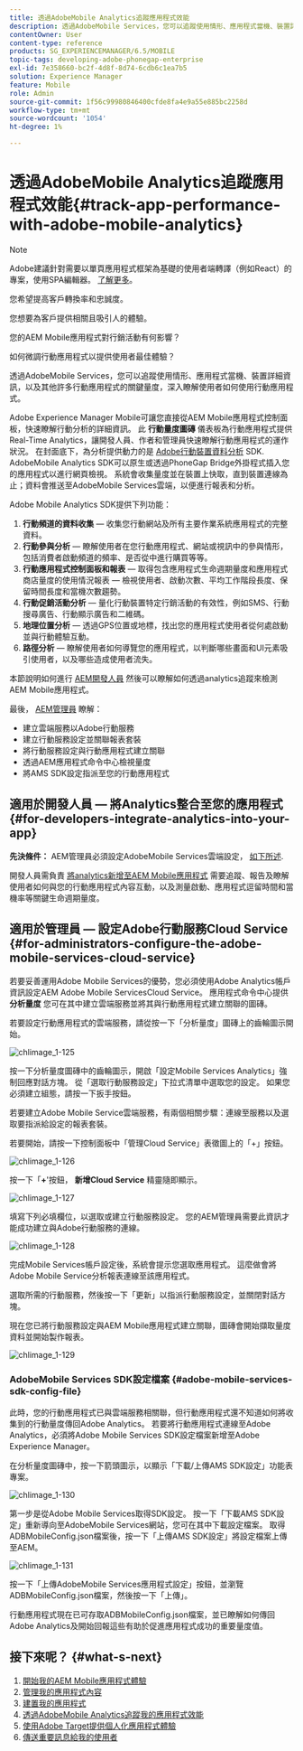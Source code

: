 ```yaml
---
title: 透過AdobeMobile Analytics追蹤應用程式效能
description: 透過AdobeMobile Services，您可以追蹤使用情形、應用程式當機、裝置詳細資訊，以及其他許多行動應用程式的關鍵量度，深入瞭解使用者如何使用行動應用程式。 請依照此頁面瞭解更多資訊。
contentOwner: User
content-type: reference
products: SG_EXPERIENCEMANAGER/6.5/MOBILE
topic-tags: developing-adobe-phonegap-enterprise
exl-id: 7e358660-bc2f-4d8f-8d74-6cdb6c1ea7b5
solution: Experience Manager
feature: Mobile
role: Admin
source-git-commit: 1f56c99980846400cfde8fa4e9a55e885bc2258d
workflow-type: tm+mt
source-wordcount: '1054'
ht-degree: 1%

---
```


# 透過AdobeMobile Analytics追蹤應用程式效能{#track-app-performance-with-adobe-mobile-analytics}

>[!NOTE]
>
>Adobe建議針對需要以單頁應用程式框架為基礎的使用者端轉譯（例如React）的專案，使用SPA編輯器。 [了解更多](/help/sites-developing/spa-overview.md)。

您希望提高客戶轉換率和忠誠度。

您想要為客戶提供相關且吸引人的體驗。

您的AEM Mobile應用程式對行銷活動有何影響？

如何微調行動應用程式以提供使用者最佳體驗？

透過AdobeMobile Services，您可以追蹤使用情形、應用程式當機、裝置詳細資訊，以及其他許多行動應用程式的關鍵量度，深入瞭解使用者如何使用行動應用程式。

Adobe Experience Manager Mobile可讓您直接從AEM Mobile應用程式控制面板，快速瞭解行動分析的詳細資訊。 此 **行動量度圖磚** 儀表板為行動應用程式提供Real-Time Analytics，讓開發人員、作者和管理員快速瞭解行動應用程式的運作狀況。 在封面底下，為分析提供動力的是 [Adobe行動裝置資料分析](https://business.adobe.com/products/analytics/mobile-marketing.html) SDK. AdobeMobile Analytics SDK可以原生或透過PhoneGap Bridge外掛程式插入您的應用程式以進行網頁檢視。 系統會收集量度並在裝置上快取，直到裝置連線為止；資料會推送至AdobeMobile Services雲端，以便進行報表和分析。

Adobe Mobile Analytics SDK提供下列功能：

1. **行動頻道的資料收集**  — 收集您行動網站及所有主要作業系統應用程式的完整資料。
1. **行動參與分析**  — 瞭解使用者在您行動應用程式、網站或視訊中的參與情形，包括消費者啟動頻道的頻率、是否從中進行購買等等。
1. **行動應用程式控制面板和報表**  — 取得包含應用程式生命週期量度和應用程式商店量度的使用情況報表 — 檢視使用者、啟動次數、平均工作階段長度、保留時間長度和當機次數趨勢。
1. **行動促銷活動分析**  — 量化行動裝置特定行銷活動的有效性，例如SMS、行動搜尋廣告、行動顯示廣告和二維碼。
1. **地理位置分析**  — 透過GPS位置或地標，找出您的應用程式使用者從何處啟動並與行動體驗互動。
1. **路徑分析**  — 瞭解使用者如何導覽您的應用程式，以判斷哪些畫面和UI元素吸引使用者，以及哪些造成使用者流失。

本節說明如何進行 [AEM開發人員](#developers) 然後可以瞭解如何透過analytics追蹤來檢測AEM Mobile應用程式。

最後， [AEM管理員](#administrators) 瞭解：

* 建立雲端服務以Adobe行動服務
* 建立行動服務設定並關聯報表套裝
* 將行動服務設定與行動應用程式建立關聯
* 透過AEM應用程式命令中心檢視量度
* 將AMS SDK設定指派至您的行動應用程式

## 適用於開發人員 — 將Analytics整合至您的應用程式 {#for-developers-integrate-analytics-into-your-app}

**先決條件：** AEM管理員必須設定AdobeMobile Services雲端設定， [如下所述](#amscloudserviceconfig).

開發人員需負責 [將analytics新增至AEM Mobile應用程式](/help/mobile/phonegap-add-analytics-to-apps.md) 需要追蹤、報告及瞭解使用者如何與您的行動應用程式內容互動，以及測量啟動、應用程式逗留時間和當機率等關鍵生命週期量度。

## 適用於管理員 — 設定Adobe行動服務Cloud Service {#for-administrators-configure-the-adobe-mobile-services-cloud-service}

若要妥善運用Adobe Mobile Services的優勢，您必須使用Adobe Analytics帳戶資訊設定AEM Adobe Mobile ServicesCloud Service。 應用程式命令中心提供 **分析量度** 您可在其中建立雲端服務並將其與行動應用程式建立關聯的圖磚。

若要設定行動應用程式的雲端服務，請從按一下「分析量度」圖磚上的齒輪圖示開始。

![chlimage_1-125](assets/chlimage_1-125.png)

按一下分析量度圖磚中的齒輪圖示，開啟「設定Mobile Services Analytics」強制回應對話方塊。 從「選取行動服務設定」下拉式清單中選取您的設定。 如果您必須建立組態，請按一下扳手按鈕。

若要建立Adobe Mobile Service雲端服務，有兩個相關步驟：連線至服務以及選取要指派給設定的報表套裝。

若要開始，請按一下控制面板中「管理Cloud Service」表徵圖上的「+」按鈕。

![chlimage_1-126](assets/chlimage_1-126.png)

按一下「**+**&#39;按鈕， **新增Cloud Service** 精靈隨即顯示。

![chlimage_1-127](assets/chlimage_1-127.png)

填寫下列必填欄位，以選取或建立行動服務設定。 您的AEM管理員需要此資訊才能成功建立與Adobe行動服務的連線。

![chlimage_1-128](assets/chlimage_1-128.png)

完成Mobile Services帳戶設定後，系統會提示您選取應用程式。 這麼做會將Adobe Mobile Service分析報表連線至該應用程式。

選取所需的行動服務，然後按一下「更新」以指派行動服務設定，並關閉對話方塊。

現在您已將行動服務設定與AEM Mobile應用程式建立關聯，圖磚會開始擷取量度資料並開始製作報表。

![chlimage_1-129](assets/chlimage_1-129.png)

### AdobeMobile Services SDK設定檔案 {#adobe-mobile-services-sdk-config-file}

此時，您的行動應用程式已與雲端服務相關聯，但行動應用程式還不知道如何將收集到的行動量度傳回Adobe Analytics。 若要將行動應用程式連線至Adobe Analytics，必須將Adobe Mobile Services SDK設定檔案新增至Adobe Experience Manager。

在分析量度圖磚中，按一下箭頭圖示，以顯示「下載/上傳AMS SDK設定」功能表專案。

![chlimage_1-130](assets/chlimage_1-130.png)

第一步是從Adobe Mobile Services取得SDK設定。 按一下「下載AMS SDK設定」重新導向至AdobeMobile Services網站，您可在其中下載設定檔案。 取得ADBMobileConfig.json檔案後，按一下「上傳AMS SDK設定」將設定檔案上傳至AEM。

![chlimage_1-131](assets/chlimage_1-131.png)

按一下「上傳AdobeMobile Services應用程式設定」按鈕，並瀏覽ADBMobileConfig.json檔案，然後按一下「上傳」。

行動應用程式現在已可存取ADBMobileConfig.json檔案，並已瞭解如何傳回Adobe Analytics及開始回報這些有助於促進應用程式成功的重要量度值。

## 接下來呢？ {#what-s-next}

1. [開始我的AEM Mobile應用程式體驗](/help/mobile/starting-aem-phonegap-app.md)
1. [管理我的應用程式內容](/help/mobile/phonegap-manage-app-content.md)
1. [建置我的應用程式](/help/mobile/building-app-mobile-phonegap.md)
1. [透過AdobeMobile Analytics追蹤我的應用程式效能](/help/mobile/phonegap-intro-to-app-analytics.md)
1. [使用Adobe Target提供個人化應用程式體驗](/help/mobile/phonegap-aem-mobile-content-personalization.md)
1. [傳送重要訊息給我的使用者](/help/mobile/phonegap-push-notifications.md)
